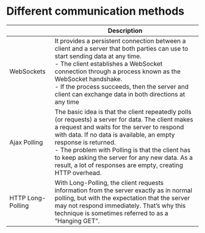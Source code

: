 # Different communication methods

|                   | Description                                                                                                                                                                                                                                                                                                                                                                                |
|-------------------|--------------------------------------------------------------------------------------------------------------------------------------------------------------------------------------------------------------------------------------------------------------------------------------------------------------------------------------------------------------------------------------------|
| WebSockets        | It provides a persistent connection between a client and a server that both parties can use to start sending data at any time. <br/>- The client establishes a WebSocket connection through a process known as the WebSocket handshake. <br/>- If the process succeeds, then the server and client can exchange data in both directions at any time                                        |
| Ajax Polling      | The basic idea is that the client repeatedly polls (or requests) a server for data. The client makes a request and waits for the server to respond with data. If no data is available, an empty response is returned.<br/>- The problem with Polling is that the client has to keep asking the server for any new data. As a result, a lot of responses are empty, creating HTTP overhead. |
| HTTP Long-Polling | With Long-Polling, the client requests information from the server exactly as in normal polling, but with the expectation that the server may not respond immediately. That’s why this technique is sometimes referred to as a “Hanging GET”.                                                                                                                                              |

